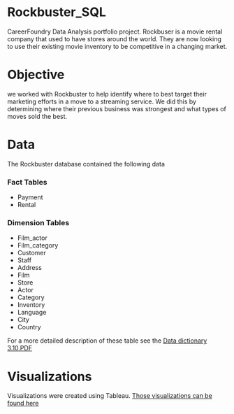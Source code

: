 # Rockbuster_SQL
CareerFoundry Data Analysis portfolio project.  Rockbuser is a movie rental company that used to have stores around the world.  They are now looking to use their existing movie inventory to be competitive in a changing market. 

# Objective

we worked with Rockbuster to help identify where to best target their marketing efforts in a move to a streaming service.   We did this by determining where their previous business was strongest and what types of moves sold the best.  

# Data

The Rockbuster database contained the following data

### Fact Tables

- Payment
- Rental

### Dimension Tables

- Film_actor
- Film_category
- Customer
- Staff
- Address
- Film
- Store
- Actor
- Category
- Inventory
- Language
- City
- Country

For a more detailed description of these table see the [Data dictionary 3.10.PDF](https://github.com/rsweber123/Rockbuster_SQL/blob/1db71b4aacd025bcd681cfe4a688f56eb228cda7/Data%20Dictionary%203.10.pdf)

# Visualizations

Visualizations were created using Tableau.  [Those visualizations can be found here](https://public.tableau.com/views/Immersion3_10/RatingSummary?:language=en-US&:display_count=n&:origin=viz_share_link)
